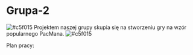 # Grupa-2
![#c5f015](https://placehold.co/4000x100/orange/)
Projektem naszej grupy skupia się na stworzeniu gry na wzór popularnego PacMana.
![#c5f015](https://placehold.co/4000x100/orange/)

Plan pracy:
